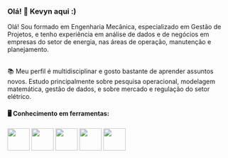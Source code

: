 ### Olá! 👋 Kevyn aqui :)

Olá! Sou formado em Engenharia Mecânica, especializado em Gestão de Projetos, e tenho experiência em análise de dados e de negócios em empresas do setor de energia, nas áreas de operação, manutenção e planejamento.

<br>
📚 Meu perfil é multidisciplinar e gosto bastante de aprender assuntos novos. Estudo principalmente sobre pesquisa operacional, modelagem matemática, gestão de dados, e sobre mercado e regulação do setor elétrico. 

#### 🖥️ Conhecimento em ferramentas:

<div style = "display: inline">
  <img src="https://icon-library.com/images/microsoft-office-365-icon/microsoft-office-365-icon-15.jpg" width = "50"/>
  <img src="https://d2j6dbq0eux0bg.cloudfront.net/images/10832271/1510966735.jpg" width = "50"/>
  <img src="https://www.loginradius.com/wp-content/uploads/2019/04/tibco-spotfire.png" width = "50"/>
  <img src="https://cdn.jsdelivr.net/gh/devicons/devicon/icons/python/python-original-wordmark.svg" width = "50"/>
  <img src="https://upload.wikimedia.org/wikipedia/commons/8/87/Sql_data_base_with_logo.png" height = "50"/>
</div>

<!--
#### 🗂️ Portfólio:
- [Análises](https://github.com/kevynnogueira/Analises/tree/main)
-->

<!--
**kevynnogueira/kevynnogueira** is a ✨ _special_ ✨ repository because its `README.md` (this file) appears on your GitHub profile.
-->
